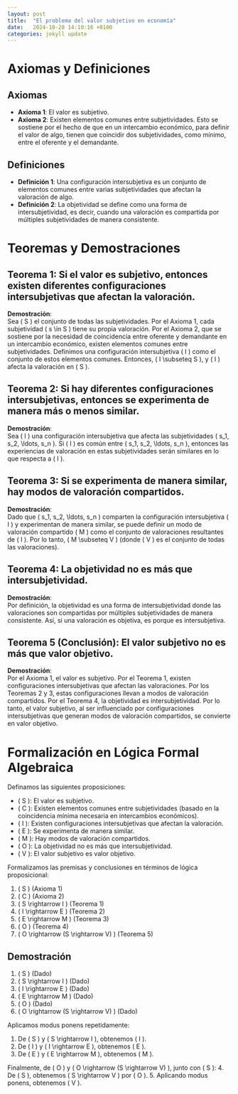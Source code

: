 ```yaml
---
layout: post
title:  "El problema del valor subjetivo en economía"
date:   2024-10-28 14:10:16 +0100
categories: jekyll update
---
```


# Axiomas y Definiciones

## Axiomas

- **Axioma 1**: El valor es subjetivo.
- **Axioma 2**: Existen elementos comunes entre subjetividades. Esto se sostiene por el hecho de que en un intercambio económico, para definir el valor de algo, tienen que coincidir dos subjetividades, como mínimo, entre el oferente y el demandante.

## Definiciones

- **Definición 1**: Una configuración intersubjetiva es un conjunto de elementos comunes entre varias subjetividades que afectan la valoración de algo.
- **Definición 2**: La objetividad se define como una forma de intersubjetividad, es decir, cuando una valoración es compartida por múltiples subjetividades de manera consistente.

# Teoremas y Demostraciones

## Teorema 1: Si el valor es subjetivo, entonces existen diferentes configuraciones intersubjetivas que afectan la valoración.

**Demostración**:  
Sea \( S \) el conjunto de todas las subjetividades. Por el Axioma 1, cada subjetividad \( s \in S \) tiene su propia valoración. Por el Axioma 2, que se sostiene por la necesidad de coincidencia entre oferente y demandante en un intercambio económico, existen elementos comunes entre subjetividades. Definimos una configuración intersubjetiva \( I \) como el conjunto de estos elementos comunes. Entonces, \( I \subseteq S \), y \( I \) afecta la valoración en \( S \).

## Teorema 2: Si hay diferentes configuraciones intersubjetivas, entonces se experimenta de manera más o menos similar.

**Demostración**:  
Sea \( I \) una configuración intersubjetiva que afecta las subjetividades \( s_1, s_2, \ldots, s_n \). Si \( I \) es común entre \( s_1, s_2, \ldots, s_n \), entonces las experiencias de valoración en estas subjetividades serán similares en lo que respecta a \( I \).

## Teorema 3: Si se experimenta de manera similar, hay modos de valoración compartidos.

**Demostración**:  
Dado que \( s_1, s_2, \ldots, s_n \) comparten la configuración intersubjetiva \( I \) y experimentan de manera similar, se puede definir un modo de valoración compartido \( M \) como el conjunto de valoraciones resultantes de \( I \). Por lo tanto, \( M \subseteq V \) (donde \( V \) es el conjunto de todas las valoraciones).

## Teorema 4: La objetividad no es más que intersubjetividad.

**Demostración**:  
Por definición, la objetividad es una forma de intersubjetividad donde las valoraciones son compartidas por múltiples subjetividades de manera consistente. Así, si una valoración es objetiva, es porque es intersubjetiva.

## Teorema 5 (Conclusión): El valor subjetivo no es más que valor objetivo.

**Demostración**:  
Por el Axioma 1, el valor es subjetivo. Por el Teorema 1, existen configuraciones intersubjetivas que afectan las valoraciones. Por los Teoremas 2 y 3, estas configuraciones llevan a modos de valoración compartidos. Por el Teorema 4, la objetividad es intersubjetividad. Por lo tanto, el valor subjetivo, al ser influenciado por configuraciones intersubjetivas que generan modos de valoración compartidos, se convierte en valor objetivo.

# Formalización en Lógica Formal Algebraica

Definamos las siguientes proposiciones:
- \( S \): El valor es subjetivo.
- \( C \): Existen elementos comunes entre subjetividades (basado en la coincidencia mínima necesaria en intercambios económicos).
- \( I \): Existen configuraciones intersubjetivas que afectan la valoración.
- \( E \): Se experimenta de manera similar.
- \( M \): Hay modos de valoración compartidos.
- \( O \): La objetividad no es más que intersubjetividad.
- \( V \): El valor subjetivo es valor objetivo.

Formalizamos las premisas y conclusiones en términos de lógica proposicional:

1. \( S \) (Axioma 1)
2. \( C \) (Axioma 2)
3. \( S \rightarrow I \) (Teorema 1)
4. \( I \rightarrow E \) (Teorema 2)
5. \( E \rightarrow M \) (Teorema 3)
6. \( O \) (Teorema 4)
7. \( O \rightarrow (S \rightarrow V) \) (Teorema 5)

## Demostración

1. \( S \) (Dado)
2. \( S \rightarrow I \) (Dado)
3. \( I \rightarrow E \) (Dado)
4. \( E \rightarrow M \) (Dado)
5. \( O \) (Dado)
6. \( O \rightarrow (S \rightarrow V) \) (Dado)

Aplicamos modus ponens repetidamente:
1. De \( S \) y \( S \rightarrow I \), obtenemos \( I \).
2. De \( I \) y \( I \rightarrow E \), obtenemos \( E \).
3. De \( E \) y \( E \rightarrow M \), obtenemos \( M \).

Finalmente, de \( O \) y \( O \rightarrow (S \rightarrow V) \), junto con \( S \):
4. De \( S \), obtenemos \( S \rightarrow V \) por \( O \).
5. Aplicando modus ponens, obtenemos \( V \).
